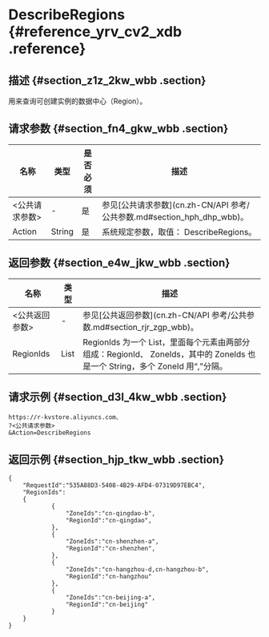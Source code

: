 # DescribeRegions {#reference_yrv_cv2_xdb .reference}

## 描述 {#section_z1z_2kw_wbb .section}

用来查询可创建实例的数据中心（Region）。

## 请求参数 {#section_fn4_gkw_wbb .section}

|名称|类型|是否必须|描述|
|--|--|----|--|
|<公共请求参数\>|-|是|参见[公共请求参数](cn.zh-CN/API 参考/公共参数.md#section_hph_dhp_wbb)。|
|Action|String|是|系统规定参数，取值： DescribeRegions。|

## 返回参数 {#section_e4w_jkw_wbb .section}

|名称|类型|描述|
|--|--|--|
|<公共返回参数\>|-|参见[公共返回参数](cn.zh-CN/API 参考/公共参数.md#section_rjr_zgp_wbb)。|
|RegionIds|List|RegionIds 为一个 List，里面每个元素由两部分组成：RegionId、 ZoneIds，其中的 ZoneIds 也是一个 String，多个 ZoneId 用“,”分隔。|

## 请求示例 {#section_d3l_4kw_wbb .section}

```
https://r-kvstore.aliyuncs.com、
?<公共请求参数>
&Action=DescribeRegions
```

## 返回示例 {#section_hjp_tkw_wbb .section}

```
{
    "RequestId":"535A88D3-5408-4B29-AFD4-07319D97EBC4",
    "RegionIds":
    {
            {
                "ZoneIds":"cn-qingdao-b",
                "RegionId":"cn-qingdao",
            },
            {
                "ZoneIds":"cn-shenzhen-a",
                "RegionId":"cn-shenzhen",
            },
            {
                "ZoneIds":"cn-hangzhou-d,cn-hangzhou-b",
                "RegionId":"cn-hangzhou"
            },
            {
                "ZoneIds":"cn-beijing-a",
                "RegionId":"cn-beijing"
            }
    }
}
```

